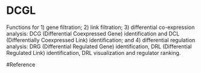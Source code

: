# DCGL
Functions for 1) gene filtration; 2) link filtration; 3) differential co-expression analysis: DCG (Differential Coexpressed Gene)
identification and DCL (Differentially Coexpressed Link) identification; and 4) differential regulation analysis: DRG (Differential 
Regulated Gene) identification, DRL (Differential Regulated Link) identification, DRL visualization and regulator ranking.


#Reference
